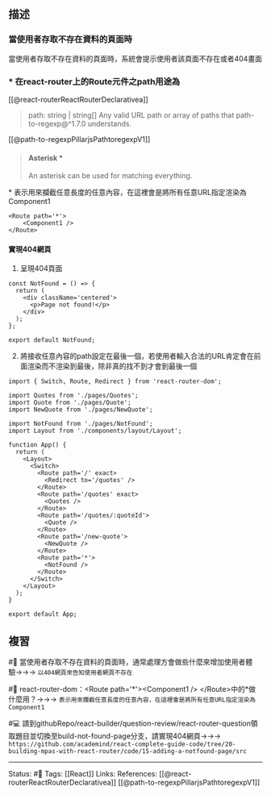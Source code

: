 ## 描述

### 當使用者存取不存在資料的頁面時

當使用者存取不存在資料的頁面時，系統會提示使用者該頁面不存在或者404畫面

### * 在react-router上的Route元件之path用途為

[[@react-routerReactRouterDeclarativea]]

> path: string | string[]
> Any valid URL path or array of paths that path-to-regexp@^1.7.0 understands.


[[@path-to-regexpPillarjsPathtoregexpV1]]
> #### Asterisk *
> An asterisk can be used for matching everything.

\* 表示用來攔截任意長度的任意內容，在這裡會是將所有任意URL指定渲染為Component1

```
<Route path='*'>
	<Component1 />
</Route>
```

#### 實現404網頁


1. 呈現404頁面
```
const NotFound = () => {
  return (
    <div className='centered'>
      <p>Page not found!</p>
    </div>
  );
};

export default NotFound;
```

2. 將接收任意內容的path設定在最後一個，若使用者輸入合法的URL肯定會在前面渲染而不渲染到最後，除非真的找不到才會到最後一個
```
import { Switch, Route, Redirect } from 'react-router-dom';

import Quotes from './pages/Quotes';
import Quote from './pages/Quote';
import NewQuote from './pages/NewQuote';

import NotFound from './pages/NotFound';
import Layout from './components/layout/Layout';

function App() {
  return (
    <Layout>
      <Switch>
        <Route path='/' exact>
          <Redirect to='/quotes' />
        </Route>
        <Route path='/quotes' exact>
          <Quotes />
        </Route>
        <Route path='/quotes/:quoteId'>
          <Quote />
        </Route>
        <Route path='/new-quote'>
          <NewQuote />
        </Route>
        <Route path='*'>
          <NotFound />
        </Route>
      </Switch>
    </Layout>
  );
}

export default App;
```

## 複習

#🧠 當使用者存取不存在資料的頁面時，通常處理方會做些什麼來增加使用者體驗->->-> `以404網頁來告知使用者網頁不存在`
<!--SR:!2022-11-25,8,250-->

#🧠 react-router-dom：\<Route path=\'\*\'\>\<Component1 \/\> \<\/Route\>中的*做什麼用？->->-> `表示用來攔截任意長度的任意內容，在這裡會是將所有任意URL指定渲染為Component1`
<!--SR:!2022-11-26,9,250-->

#💻 請到githubRepo/react-builder/question-review/react-router-question領取題目並切換至build-not-found-page分支，請實現404網頁->->-> `https://github.com/academind/react-complete-guide-code/tree/20-building-mpas-with-react-router/code/15-adding-a-notfound-page/src`
<!--SR:!2022-11-27,10,250-->


---
Status: #🌱 
Tags:
[[React]]
Links:
References:
[[@react-routerReactRouterDeclarativea]]
[[@path-to-regexpPillarjsPathtoregexpV1]]